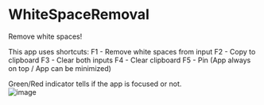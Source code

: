 # WhiteSpaceRemoval
 Remove white spaces!
 
 This app uses shortcuts:
 F1 - Remove white spaces from input
 F2 - Copy to clipboard
 F3 - Clear both inputs
 F4 - Clear clipboard
 F5 - Pin (App always on top / App can be minimized)

Green/Red indicator tells if the app is focused or not.  
![image](https://github.com/PrzemyDev/WhiteSpaceRemoval/assets/101277573/29d6caaf-d233-48f7-8dd4-e25b448d3a55)



